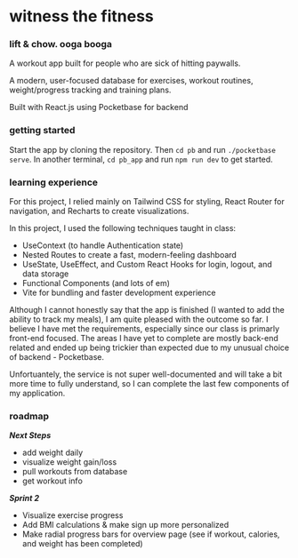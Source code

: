 # witness the fitness

### lift & chow. ooga booga

A workout app built for people who are sick of hitting paywalls.

A modern, user-focused database for exercises, workout routines, weight/progress tracking and training plans.

Built with React.js using Pocketbase for backend

### getting started

Start the app by cloning the repository. Then `cd pb` and run `./pocketbase serve`.
In another terminal, `cd pb_app` and run `npm run dev` to get started.

### learning experience

For this project, I relied mainly on Tailwind CSS for styling, React Router for navigation, and Recharts to create visualizations.

In this project, I used the following techniques taught in class:

- UseContext (to handle Authentication state)
- Nested Routes to create a fast, modern-feeling dashboard
- UseState, UseEffect, and Custom React Hooks for login, logout, and data storage
- Functional Components (and lots of em)
- Vite for bundling and faster development experience

Although I cannot honestly say that the app is finished (I wanted to add the ability to track my meals), I am quite pleased with the outcome so far. I believe I have met the requirements, especially since our class is primarly front-end focused. The areas I have yet to complete are mostly back-end related and ended up being trickier than expected due to my unusual choice of backend - Pocketbase.

Unfortuantely, the service is not super well-documented and will take a bit more time to fully understand, so I can complete the last few components of my application.

### roadmap

**_Next Steps_**

- add weight daily
- visualize weight gain/loss
- pull workouts from database
- get workout info

**_Sprint 2_**

- Visualize exercise progress
- Add BMI calculations & make sign up more personalized
- Make radial progress bars for overview page (see if workout, calories, and weight has been completed)
